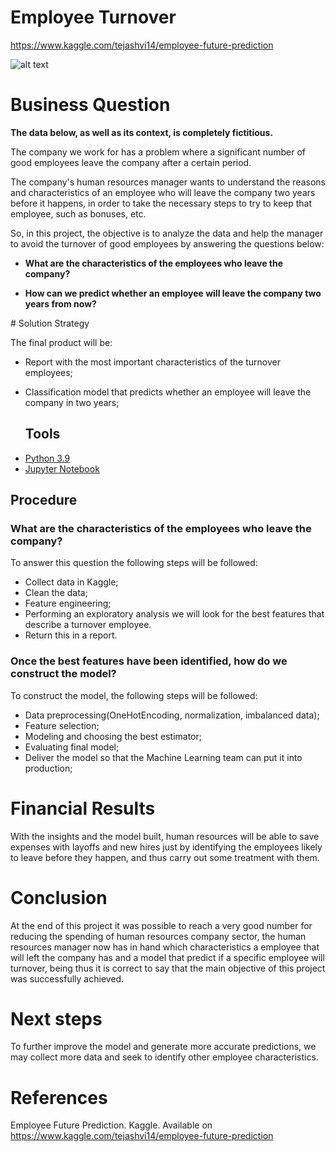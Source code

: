 # Employee Turnover
https://www.kaggle.com/tejashvi14/employee-future-prediction

![alt text](https://static.6minutos.uol.com.br/2020/07/shutterstock_1358694809-768x506.jpg)

# Business Question
<b>The data below, as well as its context, is completely fictitious.</b>

The company we work for has a problem where a significant number of good employees leave the company after a certain period. 

The company's human resources manager wants to understand the reasons and characteristics of an employee who will leave the company two years before it happens, in order to take the necessary steps to try to keep that employee, such as bonuses, etc.

So, in this project, the objective is to analyze the data and help the manager to avoid the turnover of good employees by answering the questions below:
<b>
  
- What are the characteristics of the employees who leave the company?
  
- How can we predict whether an employee will leave the company two years from now?
</b>
  # Solution Strategy
  
  The final product will be:
- Report with the most important characteristics of the turnover employees;
- Classification model that predicts whether an employee will leave the company in two years;
  
  ## Tools 
 <p>
  <ul>
    <li><a href="https://www.python.org/">Python 3.9</a></li>
    <li><a href="https://jupyter.org/">Jupyter Notebook</a></li>
  </ul>
 </p>
 
 ## Procedure
 
 ### <b>What are the characteristics of the employees who leave the company?</b>
 
 To answer this question the following steps will be followed:

- Collect data in Kaggle;
- Clean the data;
- Feature engineering;
- Performing an exploratory analysis we will look for the best features that describe a turnover employee.
- Return this in a report.

### <b>Once the best features have been identified, how do we construct the model?</b>
 
 To construct the model, the following steps will be followed:

- Data preprocessing(OneHotEncoding, normalization, imbalanced data);
- Feature selection;
- Modeling and choosing the best estimator;
- Evaluating final model;
- Deliver the model so that the Machine Learning team can put it into production;
 
 # Financial Results

With the insights and the model built, human resources will be able to save expenses with layoffs and new hires just by identifying the employees likely to leave before they happen, and thus carry out some treatment with them.

# Conclusion

At the end of this project it was possible to reach a very good number for reducing the spending of human resources company sector, the human resources manager now has in hand which characteristics a employee that will left the company has and a model that predict if a specific employee will turnover, being thus it is correct to say that the main objective of this project was successfully achieved.

# Next steps

To further improve the model and generate more accurate predictions, we may collect more data and seek to identify other employee characteristics.

# References

Employee Future Prediction. Kaggle. Available on https://www.kaggle.com/tejashvi14/employee-future-prediction
